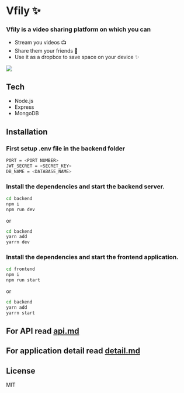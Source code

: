# Vfily ✨

### Vfily is a video sharing platform on which you can
- Stream you videos 📺
- Share them your friends 🎎
- Use it as a dropbox to save space on your device  ✨

![](images/vifly.gif)

## Tech
- Node.js
- Express
- MongoDB

## Installation

### First setup .env file in the backend folder

```sh
PORT = <PORT NUMBER>
JWT_SECRET = <SECRET_KEY>
DB_NAME = <DATABASE_NAME>
```

### Install the dependencies and start the backend server.

```sh
cd backend
npm i
npm run dev
```
or
```sh
cd backend
yarn add
yarrn dev
```
### Install the dependencies and start the frontend application.

```sh
cd frontend
npm i
npm run start
```
or
```sh
cd backend
yarn add
yarrn start
```

## For API read [api.md](https://github.com/Malviya-abhishek/vfily/blob/master/api.md)

## For application detail read [detail.md](https://github.com/Malviya-abhishek/vfily/blob/master/detail.md)

## License
MIT